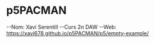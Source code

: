 # p5PACMAN
 --Nom: Xavi Serentill
--Curs 2n DAW
--Web: https://xavi678.github.io/p5PACMAN/p5/empty-example/
